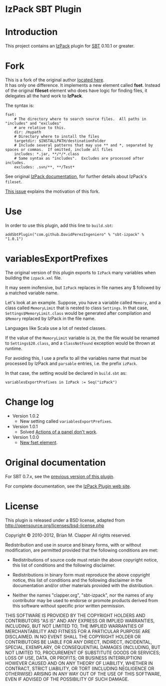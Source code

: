 IzPack SBT Plugin
=================

# Introduction

This project contains an [IzPack][izpack] plugin for [SBT][sbt] 0.10.1 or
greater.

# Fork

This is a fork of the original author [located here](https://github.com/bmc/sbt-izpack/).  
It has only one difference.  It implements a new element called **fset**.  Instead of the
original **fileset** element who does have logic for finding files, it delegates all the
hard work to **IzPack**.

The syntax is:

    fset:
        # The directory where to search source files.  All paths in "includes" and "excludes"
        # are relative to this.
        dir: /mypath
        # Directory where to install the files
        targetdir: $INSTALLPATH/destinationFolder
        # Include several patterns that may use ** and *, separated by spaces or commas.  If omitted, include all files
        includes: *.jar, **/*/*.class
        # Same syntax as "includes".  Excludes are processed after includes.
        excludes: .svn/**, **/Test*

See original [IzPack documentation](http://izpack.org/documentation/installation-files.html#fileset-add-a-fileset), 
for further details about IzPack's `fileset`.

[This issue](https://github.com/bmc/sbt-izpack/issues/13) explains the motivation of this fork.

# Use

In order to use this plugin, add this line to `build.sbt`:

    addSbtPlugin("com.github.DavidPerezIngeniero" % "sbt-izpack" % "1.0.1")

# variablesExportPrefixes

The original version of this plugin exports to `IzPack` many variables when building the `izpack.xml` file.

It may seem inofensive, but `IzPack` replaces in file names any $ followed by a matched variable name.

Let's look at an example.  Suppose, you have a variable called `Memory`, and a class called `MemoryLimit` that is nested to class `Settings`.
In that case, `Settings$MemoryLimit.class` would be generated after compilation and `$Memory` replaced by IzPack in the file name.

Languages like Scala use a lot of nested classes.

If the value of the `MemoryLimit` variable is `20`, the the file would be renamed to `Settings$20.class`, and a `ClassNotFound` exception would be thrown at runtime.

For avoiding this, I use a prefix to all the variables name that must be processed by IzPack and `parsable` entries, i.e. the prefix `izPack`.
 
In that case, the setting would be declared in `build.sbt` as:

    variablesExportPrefixes in IzPack := Seq("izPack")


# Change log

- Version 1.0.2
    - New setting called `variablesExportPrefixes`.
- Version 1.0.1
    - Solved [Actions of a panel don't work](https://github.com/bmc/sbt-izpack/issues/18).
- Version 1.0.0
    - [New fset element](https://github.com/bmc/sbt-izpack/issues/13).

# Original documentation

For SBT 0.7.x, see the [previous version of this plugin][].

For complete documentation, see the [IzPack Plugin web site][].

[sbt]: https://github.com/harrah/xsbt/
[izpack]: http://izpack.org/
[previous version of this plugin]: http://software.clapper.org/sbt-plugins/izpack.html
[IzPack Plugin web site]: http://software.clapper.org/sbt-izpack/

# License

This plugin is released under a BSD license, adapted from
<http://opensource.org/licenses/bsd-license.php>

Copyright &copy; 2010-2012, Brian M. Clapper
All rights reserved.

Redistribution and use in source and binary forms, with or without
modification, are permitted provided that the following conditions are
met:

* Redistributions of source code must retain the above copyright notice,
  this list of conditions and the following disclaimer.

* Redistributions in binary form must reproduce the above copyright
  notice, this list of conditions and the following disclaimer in the
  documentation and/or other materials provided with the distribution.

* Neither the names "clapper.org", "sbt-izpack", nor the names of any
  contributor may be used to endorse or promote products derived from this
  software without specific prior written permission.

THIS SOFTWARE IS PROVIDED BY THE COPYRIGHT HOLDERS AND CONTRIBUTORS "AS
IS" AND ANY EXPRESS OR IMPLIED WARRANTIES, INCLUDING, BUT NOT LIMITED TO,
THE IMPLIED WARRANTIES OF MERCHANTABILITY AND FITNESS FOR A PARTICULAR
PURPOSE ARE DISCLAIMED. IN NO EVENT SHALL THE COPYRIGHT HOLDER OR
CONTRIBUTORS BE LIABLE FOR ANY DIRECT, INDIRECT, INCIDENTAL, SPECIAL,
EXEMPLARY, OR CONSEQUENTIAL DAMAGES (INCLUDING, BUT NOT LIMITED TO,
PROCUREMENT OF SUBSTITUTE GOODS OR SERVICES; LOSS OF USE, DATA, OR
PROFITS; OR BUSINESS INTERRUPTION) HOWEVER CAUSED AND ON ANY THEORY OF
LIABILITY, WHETHER IN CONTRACT, STRICT LIABILITY, OR TORT (INCLUDING
NEGLIGENCE OR OTHERWISE) ARISING IN ANY WAY OUT OF THE USE OF THIS
SOFTWARE, EVEN IF ADVISED OF THE POSSIBILITY OF SUCH DAMAGE.
